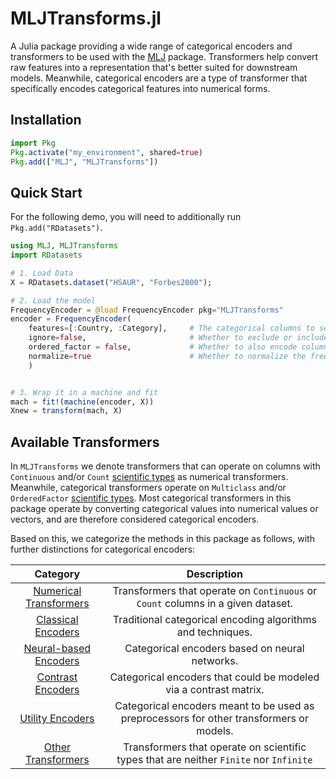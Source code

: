 # MLJTransforms.jl

A Julia package providing a wide range of categorical encoders and transformers to be used with the [MLJ](https://juliaai.github.io/MLJ.jl/dev/) package. Transformers help convert raw features into a representation that's better suited for downstream models. Meanwhile, categorical encoders are a type of transformer that specifically encodes categorical features into numerical forms. 

## Installation

```julia
import Pkg
Pkg.activate("my_environment", shared=true)
Pkg.add(["MLJ", "MLJTransforms"])
```

## Quick Start

For the following demo, you will need to additionally run `Pkg.add("RDatasets")`.

```julia
using MLJ, MLJTransforms
import RDatasets

# 1. Load Data
X = RDatasets.dataset("HSAUR", "Forbes2000");

# 2. Load the model
FrequencyEncoder = @load FrequencyEncoder pkg="MLJTransforms"
encoder = FrequencyEncoder(
    features=[:Country, :Category],     # The categorical columns to select
    ignore=false,                       # Whether to exclude or include selected columns
    ordered_factor = false,             # Whether to also encode columns of ordered factor elements
    normalize=true                      # Whether to normalize the frequencies used for encoding
    )


# 3. Wrap it in a machine and fit
mach = fit!(machine(encoder, X))
Xnew = transform(mach, X)
```

## Available Transformers
In `MLJTransforms` we denote transformers that can operate on columns with `Continuous` and/or `Count` [scientific types](https://juliaai.github.io/ScientificTypes.jl/dev/) as numerical transformers. Meanwhile, categorical transformers operate on `Multiclass` and/or `OrderedFactor` [scientific types](https://juliaai.github.io/ScientificTypes.jl/dev/). Most categorical transformers in this package operate by converting categorical values into numerical values or vectors, and are therefore considered categorical encoders.

Based on this, we categorize the methods in this package as follows, with further distinctions for categorical encoders:

| **Category**                | **Description**                                                                 |
|:---------------------------:|:-------------------------------------------------------------------------------:|
| [Numerical Transformers](transformers/numerical)   | Transformers that operate on `Continuous` or `Count` columns in a given dataset.|
| [Classical Encoders](transformers/classical.md)       | Traditional categorical encoding algorithms and techniques.                 |
| [Neural-based Encoders](transformers/neural)    | Categorical encoders based on neural networks.                                  |
| [Contrast Encoders](transformers/contrast.md)        | Categorical encoders that could be modeled via a contrast matrix.                             |
| [Utility Encoders](transformers/utility.md)         | Categorical encoders meant to be used as preprocessors for other transformers or models.|
| [Other Transformers](transformers/others.md)       | Transformers that operate on scientific types that are neither `Finite` nor `Infinite`                                 |

